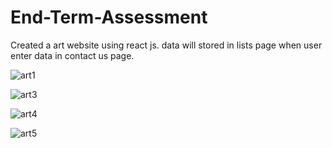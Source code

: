 # End-Term-Assessment
Created a art website using react js. data will stored in lists page when user enter data in contact us page.

![art1](https://user-images.githubusercontent.com/78140726/202119770-6796a320-43ae-4a9b-9945-b653103d6e3b.PNG)

![art3](https://user-images.githubusercontent.com/78140726/202119804-103db6af-a190-440f-ab12-ef8ee5165b1c.PNG)

![art4](https://user-images.githubusercontent.com/78140726/202119824-cae334e1-5f0d-45f8-87c2-45f46ea1e510.PNG)

![art5](https://user-images.githubusercontent.com/78140726/202119909-d183727b-9b03-4bc4-a9f3-2d281c046580.PNG)
